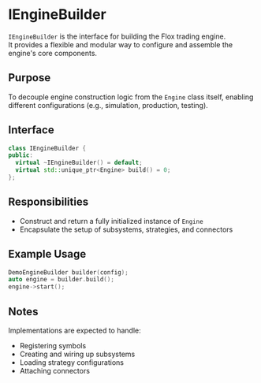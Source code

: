 # IEngineBuilder

`IEngineBuilder` is the interface for building the Flox trading engine.  
It provides a flexible and modular way to configure and assemble the engine's core components.

## Purpose

To decouple engine construction logic from the `Engine` class itself, enabling different configurations (e.g., simulation, production, testing).

## Interface

```cpp
class IEngineBuilder {
public:
  virtual ~IEngineBuilder() = default;
  virtual std::unique_ptr<Engine> build() = 0;
};
```

## Responsibilities

- Construct and return a fully initialized instance of `Engine`
- Encapsulate the setup of subsystems, strategies, and connectors

## Example Usage

```cpp
DemoEngineBuilder builder(config);
auto engine = builder.build();
engine->start();
```

## Notes

Implementations are expected to handle:
- Registering symbols
- Creating and wiring up subsystems
- Loading strategy configurations
- Attaching connectors
